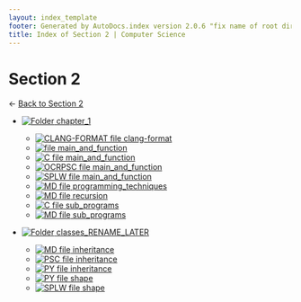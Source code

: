 ```yaml
---
layout: index_template
footer: Generated by AutoDocs.index version 2.0.6 "fix name of root directory" ⓒ Starwort, 2020
title: Index of Section 2 | Computer Science
---
```


# Section 2

← [Back to Section 2](..)

- [![Folder](https://starwort.github.io/computer-science/icon-folder.png) chapter_1](Paper_2/section_2/chapter_1)
  - [![CLANG-FORMAT file](https://img.icons8.com/windows/512/4a90e2/file-configuration.png) clang-format](Paper_2/section_2/chapter_1/.clang-format)
  - [![ file](https://img.icons8.com/windows/512/4a90e2/binary-file.png) main_and_function](Paper_2/section_2/chapter_1/main_and_function)
  - [![C file](https://img.icons8.com/windows/512/4a90e2/c.png) main_and_function](Paper_2/section_2/chapter_1/main_and_function.c)
  - [![OCRPSC file](https://img.icons8.com/windows/512/4a90e2/code-file.png) main_and_function](Paper_2/section_2/chapter_1/main_and_function.ocrpsc)
  - [![SPLW file](https://starwort.github.io/computer-science/icon-splw.png) main_and_function](Paper_2/section_2/chapter_1/main_and_function.splw)
  - [![MD file](https://img.icons8.com/windows/512/4a90e2/regular-document.png) programming_techniques](Paper_2/section_2/chapter_1/programming_techniques.md)
  - [![MD file](https://img.icons8.com/windows/512/4a90e2/regular-document.png) recursion](Paper_2/section_2/chapter_1/recursion.md)
  - [![C file](https://img.icons8.com/windows/512/4a90e2/c.png) sub_programs](Paper_2/section_2/chapter_1/sub_programs.c)
  - [![MD file](https://img.icons8.com/windows/512/4a90e2/regular-document.png) sub_programs](Paper_2/section_2/chapter_1/sub_programs.md)

- [![Folder](https://starwort.github.io/computer-science/icon-folder.png) classes_RENAME_LATER](Paper_2/section_2/classes_RENAME_LATER)
  - [![MD file](https://img.icons8.com/windows/512/4a90e2/regular-document.png) inheritance](Paper_2/section_2/classes_RENAME_LATER/inheritance.md)
  - [![PSC file](https://img.icons8.com/windows/512/4a90e2/code-file.png) inheritance](Paper_2/section_2/classes_RENAME_LATER/inheritance.psc)
  - [![PY file](https://img.icons8.com/windows/512/4a90e2/py.png) inheritance](Paper_2/section_2/classes_RENAME_LATER/inheritance.py)
  - [![PY file](https://img.icons8.com/windows/512/4a90e2/py.png) shape](Paper_2/section_2/classes_RENAME_LATER/shape.py)
  - [![SPLW file](https://starwort.github.io/computer-science/icon-splw.png) shape](Paper_2/section_2/classes_RENAME_LATER/shape.splw)

